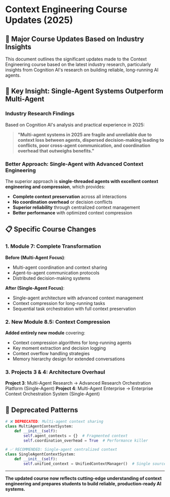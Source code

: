 # Context Engineering Course Updates (2025)

## 🚨 **Major Course Updates Based on Industry Insights**

This document outlines the significant updates made to the Context Engineering course based on the latest industry research, particularly insights from Cognition AI's research on building reliable, long-running AI agents.

## 🎯 **Key Insight: Single-Agent Systems Outperform Multi-Agent**

### **Industry Research Findings**

Based on Cognition AI's analysis and practical experience in 2025:

> **"Multi-agent systems in 2025 are fragile and unreliable due to context loss between agents, dispersed decision-making leading to conflicts, poor cross-agent communication, and coordination overhead that outweighs benefits."**

### **Better Approach: Single-Agent with Advanced Context Engineering**

The superior approach is **single-threaded agents with excellent context engineering and compression**, which provides:

- **Complete context preservation** across all interactions
- **No coordination overhead** or decision conflicts
- **Superior reliability** through centralized context management
- **Better performance** with optimized context compression

## 📋 **Specific Course Changes**

### **1. Module 7: Complete Transformation**

**Before (Multi-Agent Focus)**:

- Multi-agent coordination and context sharing
- Agent-to-agent communication protocols
- Distributed decision-making systems

**After (Single-Agent Focus)**:

- Single-agent architecture with advanced context management
- Context compression for long-running tasks
- Sequential task orchestration with full context preservation

### **2. New Module 8.5: Context Compression**

**Added entirely new module** covering:

- Context compression algorithms for long-running agents
- Key moment extraction and decision logging
- Context overflow handling strategies
- Memory hierarchy design for extended conversations

### **3. Projects 3 & 4: Architecture Overhaul**

**Project 3**: Multi-Agent Research → Advanced Research Orchestration Platform (Single-Agent)
**Project 4**: Multi-Agent Enterprise → Enterprise Context Orchestration System (Single-Agent)

## 🚨 **Deprecated Patterns**

```python
# ❌ DEPRECATED: Multi-agent context sharing
class MultiAgentContextSystem:
    def __init__(self):
        self.agent_contexts = {}  # Fragmented context
        self.coordination_overhead = True  # Performance killer

# ✅ RECOMMENDED: Single-agent centralized context
class SingleAgentContextSystem:
    def __init__(self):
        self.unified_context = UnifiedContextManager()  # Single source of truth
```

---

**The updated course now reflects cutting-edge understanding of context engineering and prepares students to build reliable, production-ready AI systems.**
